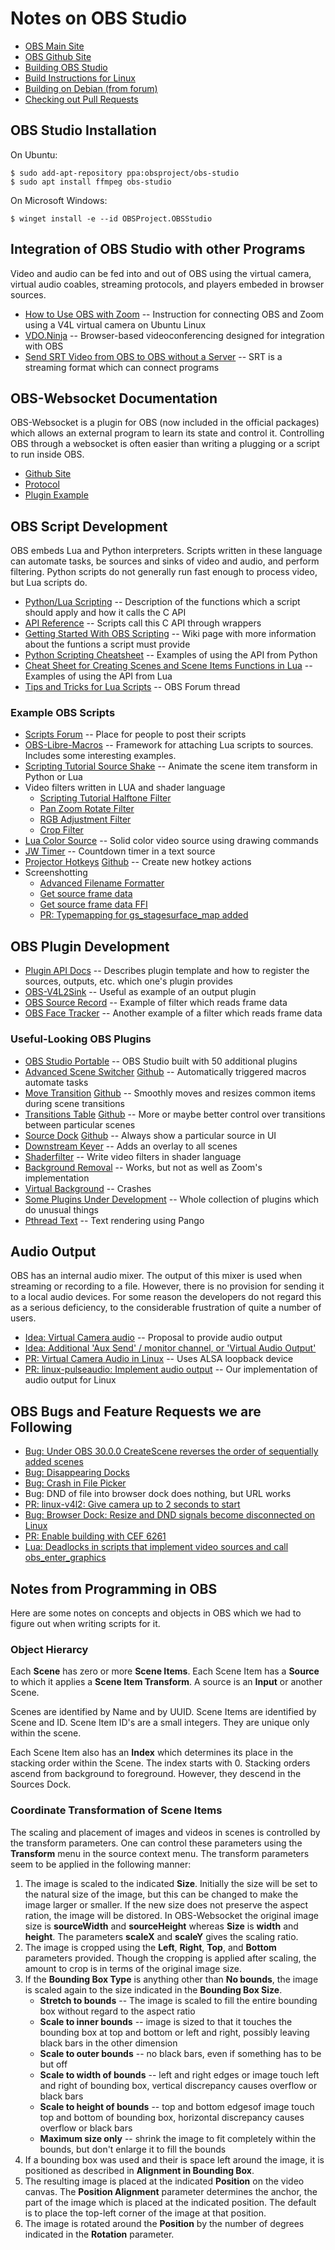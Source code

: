# Notes on OBS Studio

* [OBS Main Site](https://obsproject.com/)
* [OBS Github Site](https://github.com/obsproject/obs-studio)
* [Building OBS Studio](https://github.com/obsproject/obs-studio/wiki/Building-OBS-Studio)
* [Build Instructions for Linux](https://github.com/obsproject/obs-studio/wiki/build-instructions-for-linux)
* [Building on Debian (from forum)](https://obsproject.com/forum/threads/debian-obs-studio-build-mini-howto.169680/)
* [Checking out Pull Requests](https://stackoverflow.com/questions/27567846/how-can-i-check-out-a-github-pull-request-with-git#30584951)

## OBS Studio Installation

On Ubuntu:

    $ sudo add-apt-repository ppa:obsproject/obs-studio
    $ sudo apt install ffmpeg obs-studio

On Microsoft Windows:

    $ winget install -e --id OBSProject.OBSStudio

## Integration of OBS Studio with other Programs

Video and audio can be fed into and out of OBS using the virtual camera,
virtual audio coables, streaming protocols, and players embeded in browser sources.

* [How to Use OBS with Zoom](https://www.eigenmagic.com/2020/04/22/how-to-use-obs-studio-with-zoom/) -- Instruction for connecting OBS and Zoom using a V4L virtual camera on Ubuntu Linux
* [VDO.Ninja](https://docs.vdo.ninja/) -- Browser-based videoconferencing designed for integration with OBS
* [Send SRT Video from OBS to OBS without a Server](https://youtu.be/eDgZ-IqvCJc?si=jGq48syIcpUk4IIL) -- SRT is a streaming format which can connect programs

## OBS-Websocket Documentation

OBS-Websocket is a plugin for OBS (now included in the official packages) which allows an external
program to learn its state and control it. Controlling OBS through a websocket is often easier
than writing a plugging or a script to run inside OBS.

* [Github Site](https://github.com/obsproject/obs-websocket)
* [Protocol](https://github.com/obsproject/obs-websocket/blob/master/docs/generated/protocol.md)
* [Plugin Example](https://github.com/obsproject/obs-websocket/blob/eed8a49933786383d11f4868a4e5604a9ee303c6/lib/example/simplest-plugin.c)

## OBS Script Development

OBS embeds Lua and Python interpreters. Scripts written in these language can automate
tasks, be sources and sinks of video and audio, and perform filtering. Python scripts
do not generally run fast enough to process video, but Lua scripts do.

* [Python/Lua Scripting](https://docs.obsproject.com/scripting) -- Description of the functions which a script should apply and how it calls the C API
* [API Reference](https://docs.obsproject.com/reference-core-objects) -- Scripts call this C API through wrappers
* [Getting Started With OBS Scripting](https://github.com/obsproject/obs-studio/wiki/Getting-Started-With-OBS-Scripting) -- Wiki page with more information about the funtions a script must provide
* [Python Scripting Cheatsheet](https://github.com/upgradeQ/OBS-Studio-Python-Scripting-Cheatsheet-obspython-Examples-of-API) -- Examples of using the API from Python
* [Cheat Sheet for Creating Scenes and Scene Items Functions in Lua](https://github.com/Chriscodinglife/get-started-with-lua) -- Examples of using the API from Lua
* [Tips and Tricks for Lua Scripts](https://obsproject.com/forum/threads/tips-and-tricks-for-lua-scripts.132256/) -- OBS Forum thread

### Example OBS Scripts

* [Scripts Forum](https://obsproject.com/forum/resources/categories/scripts.5/) -- Place for people to post their scripts
* [OBS-Libre-Macros](https://github.com/upgradeQ/obs-libre-macros) -- Framework for attaching Lua scripts to sources. Includes some interesting examples.
* [Scripting Tutorial Source Shake](https://obsproject.com/wiki/Scripting-Tutorial-Source-Shake) -- Animate the scene item transform in Python or Lua
* Video filters written in LUA and shader language
    * [Scripting Tutorial Halftone Filter](https://obsproject.com/wiki/Scripting-Tutorial-Halftone-Filter)
    * [Pan Zoom Rotate Filter](https://obsproject.com/forum/resources/pan-zoom-rotate.1489/)
    * [RGB Adjustment Filter](https://obsproject.com/forum/resources/rgb-adjustment-tool-filter.1642/ )
    * [Crop Filter](https://github.com/rse/obs-crop-control/tree/master)
* [Lua Color Source](https://obsproject.com/forum/resources/lua-color-source.717/) -- Solid color video source using drawing commands
* [JW Timer](https://github.com/lucidokr/obs-jw-timer/) -- Countdown timer in a text source
* [Projector Hotkeys](https://obsproject.com/forum/resources/projector-hotkeys.1197/) [Github](https://github.com/DavidKMagnus/projector-hotkeys) -- Create new hotkey actions
* Screenshotting
    * [Advanced Filename Formatter](https://github.com/Penwy/adv-ff)
    * [Get source frame data](https://obsproject.com/forum/threads/tips-and-tricks-for-lua-scripts.132256/page-2#post-515653)
    * [Get source frame data FFI](https://github.com/KashouC/OBS-Studio-Python-Scripting-Cheatsheet-obspython-Examples-of-API/blob/master/src/get_source_frame_data_ffi.py)
    * [PR: Typemapping for gs_stagesurface_map added](https://github.com/obsproject/obs-studio/pull/4779)

## OBS Plugin Development

* [Plugin API Docs](https://obsproject.com/docs/plugins.html) -- Describes plugin template and how to register the sources, outputs, etc. which one's plugin provides
* [OBS-V4L2Sink](https://github.com/CatxFish/obs-v4l2sink) -- Useful as example of an output plugin
* [OBS Source Record](https://github.com/exeldro/obs-source-record) -- Example of filter which reads frame data
* [OBS Face Tracker](https://github.com/norihiro/obs-face-tracker) -- Another example of a filter which reads frame data

### Useful-Looking OBS Plugins

* [OBS Studio Portable](https://github.com/wimpysworld/obs-studio-portable) -- OBS Studio built with 50 additional plugins
* [Advanced Scene Switcher](https://obsproject.com/forum/resources/advanced-scene-switcher.395/) [Github](https://github.com/WarmUpTill/SceneSwitcher) -- Automatically triggered macros automate tasks
* [Move Transition](https://obsproject.com/forum/resources/move.913/) [Github](https://github.com/exeldro/obs-move-transition) -- Smoothly moves and resizes common items during scene transitions
* [Transitions Table](https://obsproject.com/forum/resources/transition-table.1174/) [Github](https://github.com/exeldro/obs-transition-table) -- More or maybe better control over transitions between particular scenes
* [Source Dock](https://obsproject.com/forum/resources/source-dock.1317/) [Github](https://github.com/exeldro/obs-source-dock) -- Always show a particular source in UI
* [Downstream Keyer](https://github.com/exeldro/obs-downstream-keyer) -- Adds an overlay to all scenes
* [Shaderfilter](https://github.com/exeldro/obs-shaderfilter/) -- Write video filters in shader language
* [Background Removal](https://github.com/occ-ai/obs-backgroundremoval) -- Works, but not as well as Zoom's implementation
* [Virtual Background](https://github.com/kounoike/obs-virtualbg) -- Crashes
* [Some Plugins Under Development](https://obsproject.com/forum/threads/some-plugins-under-development.160557/) -- Whole collection of plugins which do unusual things
* [Pthread Text](https://obsproject.com/forum/resources/pthread-text.1287/) -- Text rendering using Pango

## Audio Output

OBS has an internal audio mixer. The output of this mixer is used when
streaming or recording to a file. However, there is no provision for
sending it to a local audio devices. For some reason the developers do
not regard this as a serious deficiency, to the considerable frustration
of quite a number of users.

* [Idea: Virtual Camera audio](https://ideas.obsproject.com/posts/1415/obs-virtual-camera-audio) -- Proposal to provide audio output
* [Idea: Additional 'Aux Send' / monitor channel, or 'Virtual Audio Output'](https://ideas.obsproject.com/posts/965/additional-aux-send-monitor-channel-or-virtual-audio-output)
* [PR: Virtual Camera Audio in Linux](https://github.com/obsproject/obs-studio/pull/8171) -- Uses ALSA loopback device
* [PR: linux-pulseaudio: Implement audio output](https://github.com/obsproject/obs-studio/pull/10495) -- Our implementation of audio output for Linux

## OBS Bugs and Feature Requests we are Following

* [Bug: Under OBS 30.0.0 CreateScene reverses the order of sequentially added scenes](https://github.com/obsproject/obs-websocket/issues/1181)
* [Bug: Disappearing Docks](https://www.reddit.com/r/obs/comments/114lnoj/disappearing_docks_how_do_i_get_them_back/)
* [Bug: Crash in File Picker](https://github.com/obsproject/obs-browser/issues/384)
* Bug: DND of file into browser dock does nothing, but URL works
* [PR: linux-v4l2: Give camera up to 2 seconds to start](https://github.com/obsproject/obs-studio/pull/10335)
* [Bug: Browser Dock: Resize and DND signals become disconnected on Linux](https://github.com/obsproject/obs-browser/issues/437)
* [PR: Enable building with CEF 6261](https://github.com/obsproject/obs-browser/pull/434)
* [Lua: Deadlocks in scripts that implement video sources and call obs_enter_graphics](https://github.com/obsproject/obs-studio/issues/6674)

## Notes from Programming in OBS

Here are some notes on concepts and objects in OBS which we had to figure
out when writing scripts for it.

### Object Hierarcy

Each **Scene** has zero or more **Scene Items**. Each Scene Item has a **Source** to which it applies
a **Scene Item Transform**. A source is an **Input** or another Scene.

Scenes are identified by Name and by UUID. Scene Items are identified by Scene and ID.
Scene Item ID's are a small integers. They are unique only within the scene.

Each Scene Item also has an **Index** which determines its place in the stacking order
within the Scene. The index starts with 0. Stacking orders ascend from background to
foreground. However, they descend in the Sources Dock.

### Coordinate Transformation of Scene Items

The scaling and placement of images and videos in scenes is controlled by the
transform parameters. One can control these parameters using the **Transform**
menu in the source context menu. The transform parameters seem to be applied
in the following manner:

1. The image is scaled to the indicated **Size**. Initially the size will
be set to the natural size of the image, but this can be changed to make
the image larger or smaller. If the new size does not preserve the aspect
ration, the image will be distored. In OBS-Websocket the original image size
is **sourceWidth** and **sourceHeight** whereas **Size** is **width** and
**height**. The parameters **scaleX** and **scaleY** gives the scaling
ratio.
2. The image is cropped using the **Left**, **Right**, **Top**, and **Bottom**
parameters provided. Though the cropping is applied after scaling, the amount
to crop is in terms of the original image size.
3. If the **Bounding Box Type** is anything other than **No bounds**, the image
is scaled again to the size indicated in the **Bounding Box Size**.
    * **Stretch to bounds** -- The image is scaled to fill the entire bounding
box without regard to the aspect ratio
    * **Scale to inner bounds** -- image is sized to that it touches the bounding box at top and bottom or left and right, possibly leaving black bars in the other dimension
    * **Scale to outer bounds** -- no black bars, even if something has to be but off
    * **Scale to width of bounds** -- left and right edges or image touch left and right of bounding box, vertical discrepancy causes overflow or black bars
    * **Scale to height of bounds** -- top and bottom edgesof image touch top and bottom of bounding box, horizontal discrepancy causes overflow or black bars
    * **Maximum size only** -- shrink the image to fit completely within the bounds, but don't enlarge it to fill the bounds
4. If a bounding box was used and their is space left around the image, it is positioned as described in **Alignment in Bounding Box**.
5. The resulting image is placed at the indicated **Position** on the video canvas. The
**Position Alignment** parameter determines the anchor, the part of the image which is placed
at the indicated position. The default is to place the top-left corner
of the image at that position.
6. The image is rotated around the **Position** by the number of degrees
indicated in the **Rotation** parameter.
